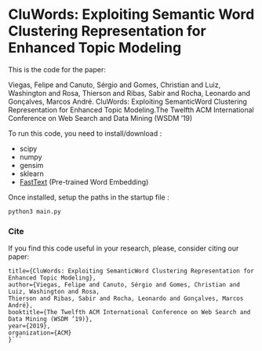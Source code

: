 # CluWords: Exploiting Semantic Word Clustering Representation for Enhanced Topic Modeling

This is the code for the paper:

Viegas, Felipe and Canuto, Sérgio and Gomes, Christian and Luiz, Washington and Rosa, Thierson and Ribas, Sabir and Rocha, Leonardo and Gonçalves, Marcos André. CluWords: Exploiting SemanticWord Clustering Representation for Enhanced Topic Modeling.The Twelfth ACM International Conference on Web Search and Data Mining (WSDM ’19)

To run this code, you need to install/download :
- scipy
- numpy
- gensim
- sklearn
- [FastText](https://fasttext.cc/docs/en/english-vectors.html) (Pre-trained Word Embedding)

Once installed, setup the paths in the startup file :

```python3 main.py```


### Cite
If you find this code useful in your research, please, consider citing our paper:

```@inproceedings{viegas2019cluwords,
title={CluWords: Exploiting SemanticWord Clustering Representation for Enhanced Topic Modeling},
author={Viegas, Felipe and Canuto, Sérgio and Gomes, Christian and Luiz, Washington and Rosa, 
Thierson and Ribas, Sabir and Rocha, Leonardo and Gonçalves, Marcos André},
booktitle={The Twelfth ACM International Conference on Web Search and Data Mining (WSDM ’19)},
year={2019},
organization={ACM}
}```
